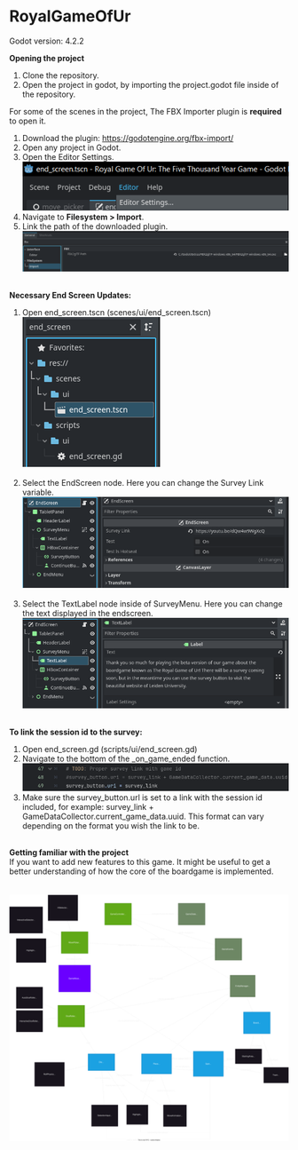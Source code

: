 # RoyalGameOfUr
Godot version: 4.2.2


**Opening the project**<br>
1. Clone the repository.
2. Open the project in godot, by importing the project.godot file inside of the repository.
   
For some of the scenes in the project, The FBX Importer plugin is **required** to open it. <br>
1. Download the plugin: https://godotengine.org/fbx-import/
2. Open any project in Godot.
3. Open the Editor Settings.<br>
    ![FBX Path](readme_images/editor_settings.png)
4. Navigate to **Filesystem > Import**.
5. Link the path of the downloaded plugin.
    ![FBX Path](readme_images/fbx_importer.png)
    <br><br>

**Necessary End Screen Updates:**
1. Open end_screen.tscn (scenes/ui/end_screen.tscn)<br>
    ![Endscreen File Location](readme_images/endscreen_location.png)
    <br><br>
2. Select the EndScreen node. Here you can change the Survey Link variable.
    ![Endscreen Survey Link](readme_images/endscreen_survey_link.png)
    <br><br>
3. Select the TextLabel node inside of SurveyMenu. Here you can change the text displayed in the endscreen.
    ![Endscreen Survey Text](readme_images/endscreen_survey_text.png)
    <br><br>

**To link the session id to the survey:**
1. Open end_screen.gd (scripts/ui/end_screen.gd)
2. Navigate to the bottom of the _on_game_ended function.
    ![Endscreen Code](readme_images/endscreen_code.png)
3. Make sure the survey_button.url is set to a link with the session id included, for example: survey_link + GameDataCollector.current_game_data.uuid. This format can vary depending on the format you wish the link to be. <br><br>


**Getting familiar with the project** <br>
If you want to add new features to this game. It might be useful to get a better understanding of how the core of the boardgame is implemented.<br><br><br>
![Core Diagram](game_ur_core_diagram.svg)